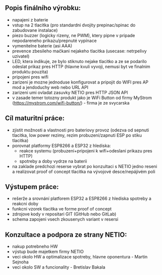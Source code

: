 ## Popis finálního výrobku:
 - napajeni z baterie
 - vstup na 2 tlacitka (pro standardni dvojity prepinac/spinac do zabudovane instalace)
 - piezo buzzer (logicky rizeny, ne PWM), ktery pipne v pripade nepodareneho prikazu/prepnuté vypínace
 - vymenitelne baterie (asi AAA)
 - prevence zbesileho mačkani nejakeho tlacitka (usecase: netrpelivy uzivatel)
 - LED, ktera indikuje, ze bylo stiknuto nejake tlacitko a ze se podarilo odeslat prikaz pres HTTP (hlavne kvuli vyvoji, nemusi byt ve finalnim produktu pouzita)
 - pripojeni pres wifi
 - zarizeni je mozne jednoduse konfigurovat a pripojit do WIFI pres AP mod a jendoduchy web nebo URL API
 - zarizeni umi ovladat zasuvky NETIO pres HTTP JSON API
 - v zasade temer totozny produkt jako je WiFi Button od firmy MyStrom (https://mystrom.com/wifi-button/) - firma je ze svycarska

 ## Cíl maturitní práce:
 - zjistit možnosti a vlastnosti pro bateriovy provoz (odezva od sepnuti tlacitka, low power rezimy, rezim probuzeni/zapnuti ESP po stiku tlacitka)
 - porovnat platformy ESP8266 a ESP32 z hlediska: 
    - reakce systemu (probuzeni+pripojeni k wifi+odeslani prikazu pres HTTP)
    - spotreby a doby vydrze na baterii
 - na zaklade predchozi reserse vybrat po konzultaci s NETIO jedno reseni a realizovat proof of concept tlacitka na vývojové desce/nepájivém poli

 ## Výstupem práce:
 - rešerže a srovnání platforem ESP32 a ESP8266 z hlediska spotreby a reakcni doby
 - funkcni vzorek tlacitka ve forme proof of concept
 - zdrojove kody v repositari GIT (GitHub nebo GitLab)
 - schema zapojeni vsech zkousenych variant v resersi

## Konzultace a podpora ze strany NETIO:
 - nakup potrebneho HW
 - výstup bude majetkem firmy NETIO
 - veci okolo HW a optimalizace spotreby, hlavne oponentura - Martin Sejnoha
 - veci okolo SW a funcionality - Bretislav Bakala
